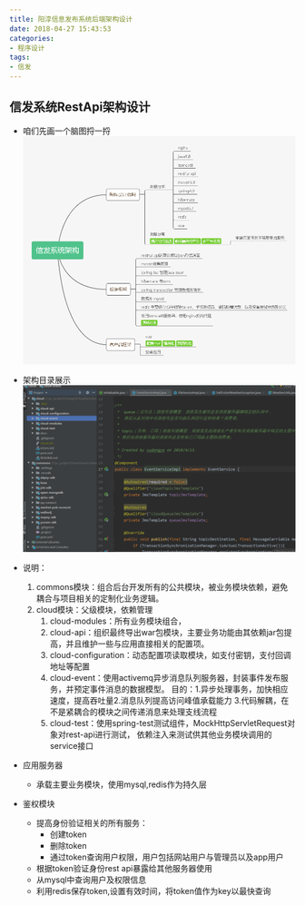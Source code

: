 ```yaml
---
title: 阳淳信息发布系统后端架构设计
date: 2018-04-27 15:43:53
categories: 
- 程序设计
tags:
- 信发
---
```


##  信发系统RestApi架构设计

*   咱们先画一个脑图捋一捋
![信息发布架构说明](../../images/aihotel/08信发架构.png)
*   架构目录展示
![项目目录结构](../../images/aihotel/项目目录结构.png)

*   说明：
    1.  commons模块：组合后台开发所有的公共模块，被业务模块依赖，避免耦合与项目相关的定制化业务逻辑。
    2.  cloud模块：父级模块，依赖管理
        1.  cloud-modules：所有业务模块组合，
        2.  cloud-api：组织最终导出war包模块，主要业务功能由其依赖jar包提高，并且维护一些与应用直接相关的配置项。
        3.  cloud-configuration：动态配置项读取模块，如支付密钥，支付回调地址等配置
        4.  cloud-event：使用activemq异步消息队列服务器，封装事件发布服务，并预定事件消息的数据模型。
            目的：1.异步处理事务，加快相应速度，提高吞吐量2.消息队列提高访问峰值承载能力
        3.代码解耦，在不是紧耦合的模块之间传递消息来处理支线流程
        5.  cloud-test：使用spring-test测试组件，MockHttpServletRequest对象对rest-api进行测试，
        依赖注入来测试供其他业务模块调用的service接口
*   应用服务器
    *   承载主要业务模块，使用mysql,redis作为持久层
*   鉴权模块
    *   提高身份验证相关的所有服务：
        *   创建token
        *   删除token
        *   通过token查询用户权限，用户包括网站用户与管理员以及app用户
    *   根据token验证身份rest api暴露给其他服务器使用
    *   从mysql中查询用户及权限信息
    *   利用redis保存token,设置有效时间，将token值作为key以最快查询
    
